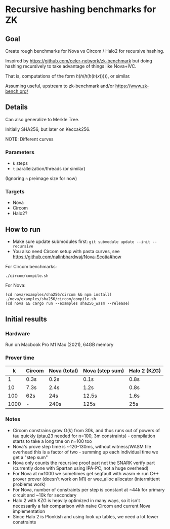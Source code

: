 # Recursive hashing benchmarks for ZK

## Goal

Create rough benchmarks for Nova vs Circom / Halo2 for recursive hashing.

Inspired by https://github.com/celer-network/zk-benchmark but doing hashing
recursively to take advantage of things like Nova+IVC.

That is, computations of the form $h(h(h(h(h(x)))))$, or similar.

Assuming useful, upstream to zk-benchmark and/or https://www.zk-bench.org/

## Details

Can also generalize to Merkle Tree.

Initially SHA256, but later on Keccak256.

NOTE: Different curves

### Parameters

- `k` steps
- `t` paralleization/threads (or similar)

(Ignoring `n` preimage size for now)

### Targets

- Nova
- Circom
- Halo2?

## How to run

- Make sure update submodules first: `git submodule update --init --recursive`
- You also need Circom setup with pasta curves, see https://github.com/nalinbhardwaj/Nova-Scotia#how

For Circom benchmarks:

`./circom/compile.sh`

For Nova:

```
(cd nova/examples/sha256/circom && npm install)
./nova/examples/sha256/circom/compile.sh
(cd nova && cargo run --examples sha256_wasm --release)
```

## Initial results

### Hardware

Run on Macbook Pro M1 Max (2021), 64GB memory

### Prover time

| k     | Circom | Nova (total) | Nova (step sum) | Halo 2 (KZG) |
|-------|--------|--------------|-----------------|--------------|
| 1     | 0.3s   | 0.2s         | 0.1s            | 0.8s         |
| 10    | 7.3s   | 2.4s         | 1.2s            | 0.8s         |
| 100   | 62s    | 24s          | 12.5s           | 1.6s         |
| 1000  | -      | 240s         | 125s            | 25s          |

### Notes

- Circom constrains grow O(k) from 30k, and thus runs out of powers of tau quickly (ptau23 needed for n=100, 3m constraints) - compilation starts to take a long tme on n=100 too
- Nova's prove step time is ~120-130ms, without witness/WASM file overhead this is a factor of two - summing up each individual time we get a "step sum"
- Nova only counts the recursive proof part not the SNARK verify part (currently done with Spartan using IPA-PC, not a huge overhead)
- For Nova at n=1000 we sometimes get segfault with wasm => run C++ prover prover (doesn't work on M1) or wee_alloc allocator (intermittent problems work)
- For Nova, number of constraints per step is constant at ~44k for primary circuit and ~10k for secondary
- Halo 2 with KZG is heavily optimized in many ways, so it isn't necessarily a fair comparison with naive Circom and current Nova implementation
- Since Halo 2 is Plonkish and using look up tables, we need a lot fewer constraints